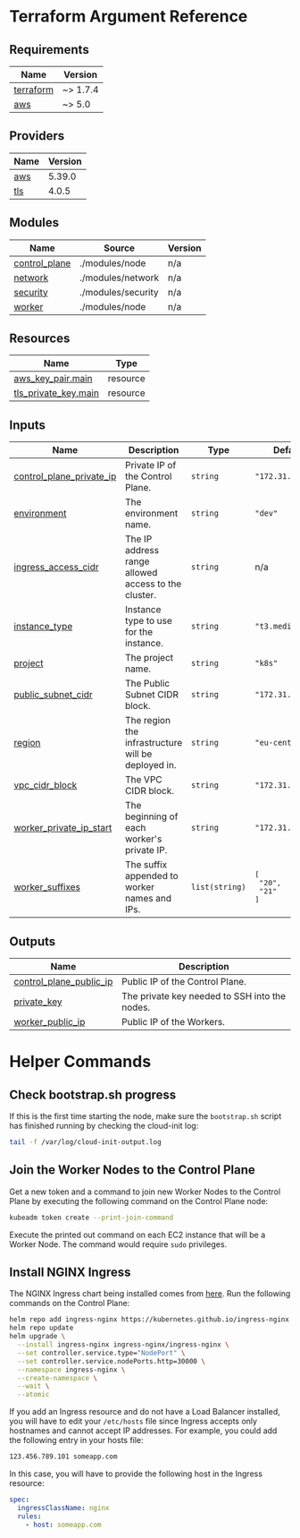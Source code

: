 # Terraform Argument Reference

<!-- BEGIN_TF_DOCS -->
## Requirements

| Name | Version |
|------|---------|
| <a name="requirement_terraform"></a> [terraform](#requirement\_terraform) | ~> 1.7.4 |
| <a name="requirement_aws"></a> [aws](#requirement\_aws) | ~> 5.0 |

## Providers

| Name | Version |
|------|---------|
| <a name="provider_aws"></a> [aws](#provider\_aws) | 5.39.0 |
| <a name="provider_tls"></a> [tls](#provider\_tls) | 4.0.5 |

## Modules

| Name | Source | Version |
|------|--------|---------|
| <a name="module_control_plane"></a> [control\_plane](#module\_control\_plane) | ./modules/node | n/a |
| <a name="module_network"></a> [network](#module\_network) | ./modules/network | n/a |
| <a name="module_security"></a> [security](#module\_security) | ./modules/security | n/a |
| <a name="module_worker"></a> [worker](#module\_worker) | ./modules/node | n/a |

## Resources

| Name | Type |
|------|------|
| [aws_key_pair.main](https://registry.terraform.io/providers/hashicorp/aws/latest/docs/resources/key_pair) | resource |
| [tls_private_key.main](https://registry.terraform.io/providers/hashicorp/tls/latest/docs/resources/private_key) | resource |

## Inputs

| Name | Description | Type | Default | Required |
|------|-------------|------|---------|:--------:|
| <a name="input_control_plane_private_ip"></a> [control\_plane\_private\_ip](#input\_control\_plane\_private\_ip) | Private IP of the Control Plane. | `string` | `"172.31.1.10"` | no |
| <a name="input_environment"></a> [environment](#input\_environment) | The environment name. | `string` | `"dev"` | no |
| <a name="input_ingress_access_cidr"></a> [ingress\_access\_cidr](#input\_ingress\_access\_cidr) | The IP address range allowed access to the cluster. | `string` | n/a | yes |
| <a name="input_instance_type"></a> [instance\_type](#input\_instance\_type) | Instance type to use for the instance. | `string` | `"t3.medium"` | no |
| <a name="input_project"></a> [project](#input\_project) | The project name. | `string` | `"k8s"` | no |
| <a name="input_public_subnet_cidr"></a> [public\_subnet\_cidr](#input\_public\_subnet\_cidr) | The Public Subnet CIDR block. | `string` | `"172.31.1.0/24"` | no |
| <a name="input_region"></a> [region](#input\_region) | The region the infrastructure will be deployed in. | `string` | `"eu-central-1"` | no |
| <a name="input_vpc_cidr_block"></a> [vpc\_cidr\_block](#input\_vpc\_cidr\_block) | The VPC CIDR block. | `string` | `"172.31.0.0/16"` | no |
| <a name="input_worker_private_ip_start"></a> [worker\_private\_ip\_start](#input\_worker\_private\_ip\_start) | The beginning of each worker's private IP. | `string` | `"172.31.1."` | no |
| <a name="input_worker_suffixes"></a> [worker\_suffixes](#input\_worker\_suffixes) | The suffix appended to worker names and IPs. | `list(string)` | <pre>[<br>  "20",<br>  "21"<br>]</pre> | no |

## Outputs

| Name | Description |
|------|-------------|
| <a name="output_control_plane_public_ip"></a> [control\_plane\_public\_ip](#output\_control\_plane\_public\_ip) | Public IP of the Control Plane. |
| <a name="output_private_key"></a> [private\_key](#output\_private\_key) | The private key needed to SSH into the nodes. |
| <a name="output_worker_public_ip"></a> [worker\_public\_ip](#output\_worker\_public\_ip) | Public IP of the Workers. |
<!-- END_TF_DOCS -->

# Helper Commands

## Check bootstrap.sh progress

If this is the first time starting the node, make sure the `bootstrap.sh` script has finished running by checking the cloud-init log:

```bash
tail -f /var/log/cloud-init-output.log
```

## Join the Worker Nodes to the Control Plane

Get a new token and a command to join new Worker Nodes to the Control Plane by executing the following command on the Control Plane node:

```bash
kubeadm token create --print-join-command
```

Execute the printed out command on each EC2 instance that will be a Worker Node. The command would require `sudo` privileges.

## Install NGINX Ingress

The NGINX Ingress chart being installed comes from [here](https://github.com/kubernetes/ingress-nginx/tree/main/charts/ingress-nginx). Run the following commands on the Control Plane:

```bash
helm repo add ingress-nginx https://kubernetes.github.io/ingress-nginx
helm repo update
helm upgrade \
  --install ingress-nginx ingress-nginx/ingress-nginx \
  --set controller.service.type="NodePort" \
  --set controller.service.nodePorts.http=30000 \
  --namespace ingress-nginx \
  --create-namespace \
  --wait \
  --atomic
```

If you add an Ingress resource and do not have a Load Balancer installed, you will have to edit your `/etc/hosts` file since Ingress accepts only hostnames and cannot accept IP addresses. For example, you could add the following entry in your hosts file:

```bash
123.456.789.101 someapp.com
```

In this case, you will have to provide the following host in the Ingress resource:

```yaml
spec:
  ingressClassName: nginx
  rules:
    - host: someapp.com
```
